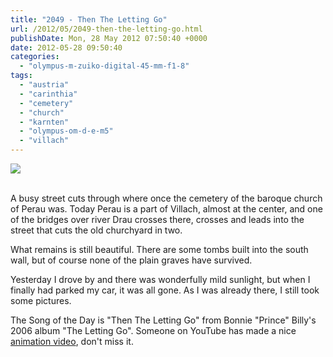```yaml
---
title: "2049 - Then The Letting Go"
url: /2012/05/2049-then-the-letting-go.html
publishDate: Mon, 28 May 2012 07:50:40 +0000
date: 2012-05-28 09:50:40
categories: 
  - "olympus-m-zuiko-digital-45-mm-f1-8"
tags: 
  - "austria"
  - "carinthia"
  - "cemetery"
  - "church"
  - "karnten"
  - "olympus-om-d-e-m5"
  - "villach"
---
```

<div class="container">
<div class="center"><a target="_blank" href="https://d25zfm9zpd7gm5.cloudfront.net/1200x1200/2012/20120527_191612_lr.jpg"><img src="https://d25zfm9zpd7gm5.cloudfront.net/0600x0600/2012/20120527_191612_lr.jpg" /></a></div>
</div>
<br />

A busy street cuts through where once the cemetery of the baroque church of Perau was. Today Perau is a part of Villach, almost at the center, and one of the bridges over river Drau crosses there, crosses and leads into the street that cuts the old churchyard in two.

<a target="_blank" href="https://d25zfm9zpd7gm5.cloudfront.net/1200x1200/2012/20120527_192445_lr.jpg"><img style="margin: 0pt 0px 0pt 10px; float: right;" src="https://d25zfm9zpd7gm5.cloudfront.net/0150x0150/2012/20120527_192445_lr.jpg" alt="" border="0" /></a> What remains is still beautiful. There are some tombs built into the south wall, but of course none of the plain graves have survived.

 Yesterday I drove by and there was wonderfully mild sunlight, but when I finally had parked my car, it was all gone. As I was already there, I still took some pictures.

The Song of the Day is "Then The Letting Go" from Bonnie "Prince" Billy's 2006 album "The Letting Go". Someone on YouTube has made a nice <a href="http://www.youtube.com/watch?v=JdarsEsB090" target="_blank">animation video</a>, don't miss it.
